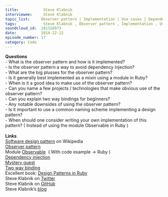 ```yaml
--- 
title:           Steve Klabnik 
interviewee:     Steve Klabnik 
topic_list:     Observer pattern | Implementation | Use cases | Dependency injection | Naming | Pros & cons | Two way bindings
tags:            Steve Klabnik , Observer pattern , Implementation , Use cases , Dependency injection , Naming , Pros  cons , Two way bindings
soundcloud_id:  181316973
date:           2014-12-12
episode_number: 17
category: Code
---
```


<p class="show_notes_display"><b>Questions</b><br>- What is the observer pattern and how is it implemented?<br>- Is the observer pattern a way to avoid dependency injection?<br>- What are the big plusses for the observer pattern?<br>- Is it generally best implemented as a mixin using a module in Ruby?<br>- When is it a good idea to make use of the observer pattern?<br>- Can you name a few projects / technologies that make obvious use of the observer pattern?<br>- Can you explain two way bindings for beginners?<br>- Any notable downsides of using the observer pattern?<br>- Is it important to use a common naming scheme implementing a design pattern?<br>- When should one consider writing your own implementation of this pattern? ( Instead of using the module Observable in Ruby )<br><br><b>Links</b><br><a rel="nofollow" target="_blank" href="http://en.wikipedia.org/wiki/Software_design_pattern">Software design pattern</a> on Wikipedia<br><a rel="nofollow" target="_blank" href="http://reefpoints.dockyard.com/2013/08/20/design-patterns-observer-pattern.html">Observer pattern</a><br>Module <a rel="nofollow" target="_blank" href="http://ruby-doc.org/stdlib-1.9.3/libdoc/observer/rdoc/Observable.html">Observable</a>  ( With code example -&gt; Ruby )<br><a rel="nofollow" target="_blank" href="http://martinfowler.com/articles/injection.html">Dependency injection</a><br><a rel="nofollow" target="_blank" href="http://robots.thoughtbot.com/mystery-guest">Mystery guest</a><br><a rel="nofollow" target="_blank" href="http://stackoverflow.com/questions/13504906/what-is-two-way-binding">Two way binding</a><br>Excellent book: <a rel="nofollow" target="_blank" href="http://www.amazon.com/Design-Patterns-Ruby-Russ-Olsen/dp/0321490452">Design Patterns in Ruby</a><b><br></b>Steve Klabnik on <a rel="nofollow" target="_blank" href="https://twitter.com/steveklabnik">Twitter</a><br>Steve Klabnik on <a rel="nofollow" target="_blank" href="https://github.com/steveklabnik">GitHub</a><br>Steve Klabnik’s <a rel="nofollow" target="_blank" href="http://blog.steveklabnik.com/">blog</a></p>
